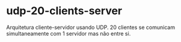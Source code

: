 # udp-20-clients-server
Arquitetura cliente-servidor usando UDP. 20 clientes se comunicam simultaneamente com 1 servidor mas não entre si. 
